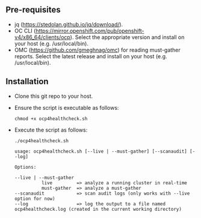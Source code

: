 ## Pre-requisites

- jq (https://stedolan.github.io/jq/download/).
- OC CLI (https://mirror.openshift.com/pub/openshift-v4/x86_64/clients/ocp). Select the appropriate version and install on your host (e.g. /usr/local/bin).
- OMC (https://github.com/gmeghnag/omc) for reading must-gather reports.  Select the latest release and install on your host (e.g. /usr/local/bin).


## Installation

- Clone this git repo to your host.

- Ensure the script is executable as follows:

  `chmod +x ocp4healthcheck.sh`

- Execute the script as follows:
  ```
  ./ocp4healthcheck.sh 

  usage: ocp4healthcheck.sh [--live | --must-gather] [--scanaudit] [--log]

  Options:

  --live | --must-gather  
            live         => analyze a running cluster in real-time
            must-gather  => analyze a must-gather
  --scanaudit            => scan audit logs (only works with --live option for now)
  --log                  => log the output to a file named ocp4healthcheck.log (created in the current working directory)
  ```
